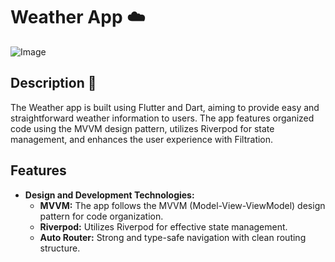 # Weather App ☁️

![Image](https://github.com/user-attachments/assets/b5c3dce0-a062-4c1a-b450-0482f4ac657e)

##  Description 📄

The Weather app is built using Flutter and Dart, aiming to provide easy and straightforward weather information to users. The app features organized code using the MVVM design pattern, utilizes Riverpod for state management, and enhances the user experience with Filtration.

## Features

- **Design and Development Technologies:**
  - **MVVM:** The app follows the MVVM (Model-View-ViewModel) design pattern for code organization.
  - **Riverpod:** Utilizes Riverpod for effective state management.
  - **Auto Router:** Strong and type-safe navigation with clean routing structure.
